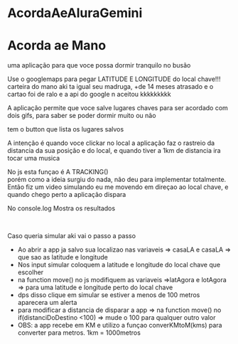 # AcordaAeAluraGemini
<h1>Acorda ae Mano</h1>
<p> uma aplicação para que voce possa dormir tranquilo no busão</p>
<p>Use o googlemaps para pegar  LATITUDE E LONGITUDE do local chave!!! carteira do mano aki ta igual seu madruga, +de 14 meses atrasado e o cartao foi de ralo e a api do google n aceitou kkkkkkkkk
<p>A aplicação permite que voce salve lugares chaves para ser acordado com dois gifs, para saber se poder dormir muito ou não</p>
<p> tem o button que lista os lugares salvos
<p>A intenção é quando voce clickar no local a aplicação faz o rastreio da distancia da sua posição e do local, e quando tiver a 1km de distancia ira tocar uma musica</p>
<p>No js esta funçao é A TRACKING()<br>
porém como a ideia surgiu do nada, não deu para implementar totalmente.
<br>Então fiz um video simulando eu me movendo em direçao ao local chave, e quando chego perto a aplicação dispara</p>
<p>No console.log Mostra os resultados</p>
<br>
<p> Caso queria simular aki vai o passo a passo</p>
<ul>
  <li>Ao abrir a app ja salvo sua localizao nas variaveis => casaLA e casaLA => que sao as latitude e longitude</li>
  <li>Nos input simular coloquem a latitude e longitude do local chave que escolher</li>
  <li>na function move() no js modifiquem as variaveis =>latAgora e lotAgora => para uma latitude e longitude perto do local chave</li>
  <li>dps disso clique em simular se estiver a menos de 100 metros aparecera um alerta</li>
  <li>para modificar a distancia de disparar a app => na function move() no if(distanciDoDestino <100) => mude o 100 para qualquer outro valor</li>
  <li>OBS: a app recebe em KM e utilizo a funçao converKMtoM(kms) para converter para metros. 1km = 1000metros </li>
</ul>
